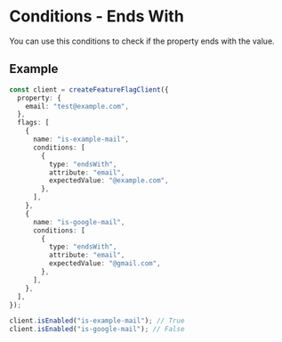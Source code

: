 # Conditions - Ends With

You can use this conditions to check if the property ends with the value.

## Example

```ts
const client = createFeatureFlagClient({
  property: {
    email: "test@example.com",
  },
  flags: [
    {
      name: "is-example-mail",
      conditions: [
        {
          type: "endsWith",
          attribute: "email",
          expectedValue: "@example.com",
        },
      ],
    },
    {
      name: "is-google-mail",
      conditions: [
        {
          type: "endsWith",
          attribute: "email",
          expectedValue: "@gmail.com",
        },
      ],
    },
  ],
});

client.isEnabled("is-example-mail"); // True
client.isEnabled("is-google-mail"); // False
```

